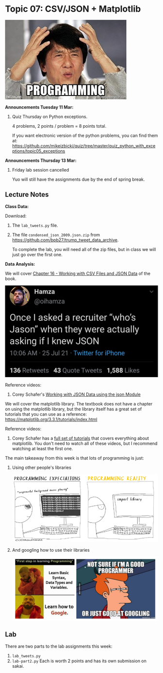 # Topic 07: CSV/JSON + Matplotlib

<img width=400px src=img/programming.jpg>

**Announcements Tuesday 11 Mar:**

1. Quiz Thursday on Python exceptions.

    4 problems, 2 points / problem = 8 points total.

    If you want electronic version of the python problems, you can find them at: <https://github.com/mikeizbicki/quiz/tree/master/quiz_python_with_exceptions/topic05_exceptions>

**Announcements Thursday 13 Mar:**

1. Friday lab session cancelled

    Yuo will still have the assignments due by the end of spring break.

## Lecture Notes

**Class Data:**

Download:

1. The `lab_tweets.py` file.

1. The file `condensed_json_2009.json.zip` from <https://github.com/bpb27/trump_tweet_data_archive>.

    To complete the lab, you will need all of the zip files,
    but in class we will just go over the first one.

**Data Analysis:**

We will cover [Chapter 16 - Working with CSV Files and JSON Data](http://automatetheboringstuff.com/2e/chapter16/) of the book.

<img src=img/json.jpg width=600px>

Reference videos:

1. Corey Schafer's [Working with JSON Data using the json Module](https://www.youtube.com/watch?v=9N6a-VLBa2I)

We will cover the matplotlib library.
The textbook does not have a chapter on using the matplotlib library,
but the library itself has a great set of tutorials that you can use as a reference:
<https://matplotlib.org/3.3.1/tutorials/index.html>

Reference videos:

1. Corey Schafer has a [full set of tutorials](https://www.youtube.com/playlist?list=PL-osiE80TeTvipOqomVEeZ1HRrcEvtZB_) that covers everything about matplotlib.
   You don't need to watch all of these videos,
   but I recommend watching at least the first one.

The main takeaway from this week is that lots of programming is just:

1. Using other people's libraries

   <img width=800px src=img/programming-libraries-comic.png />

1. And googling how to use their libraries

   <img width=600px src=img/google.png />

## Lab

There are two parts to the lab assignments this week:
1. `lab_tweets.py`
2. `lab-part2.py`
Each is worth 2 points and has its own submission on sakai.
